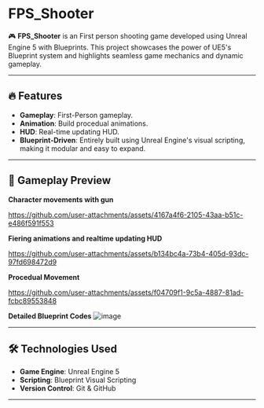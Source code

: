 # FPS_Shooter

🎮 **FPS_Shooter** is an First person shooting game developed using Unreal Engine 5 with Blueprints. This project showcases the power of UE5's Blueprint system and highlights seamless game mechanics and dynamic gameplay.

---

## 🔥 Features

- **Gameplay**: First-Person gameplay.
- **Animation**: Build procedual animations.
- **HUD**: Real-time updating HUD.
- **Blueprint-Driven**: Entirely built using Unreal Engine's visual scripting, making it modular and easy to expand.

---

## 🎥 Gameplay Preview

**Character movements with gun**


https://github.com/user-attachments/assets/4167a4f6-2105-43aa-b51c-e486f591f553


**Fiering animations and realtime updating HUD**


https://github.com/user-attachments/assets/b134bc4a-73b4-405d-93dc-97fd698472d9


**Procedual Movement**


https://github.com/user-attachments/assets/f04709f1-9c5a-4887-81ad-fcbc89553848


**Detailed Blueprint Codes**
![image](https://github.com/user-attachments/assets/d0be9617-4b22-4493-b0ab-41212febef92)

---

## 🛠️ Technologies Used

- **Game Engine**: Unreal Engine 5
- **Scripting**: Blueprint Visual Scripting
- **Version Control**: Git & GitHub

---


